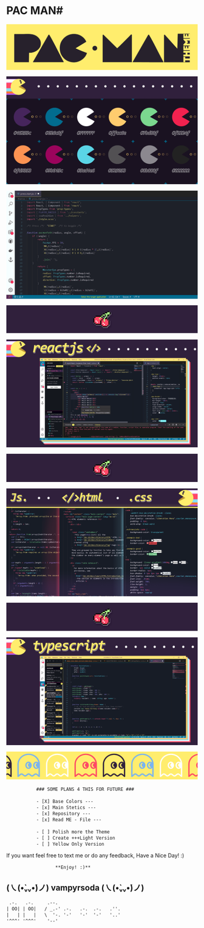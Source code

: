 # PAC MAN#

![Image of Theme](images/i-game-title.png)

![Image of Theme](images/i-header.png)

![Image of Theme](images/ii-reactjs-close.png)

![Image - Cherry](images/xxx-cherry.png)

![Image of Theme](images/ii-reactjs.png)

![Image - Cherry](images/xxx-cherry.png)

![Image of Theme](images/iii-dom.png)

![Image - Cherry](images/xxx-cherry.png)

![Image of Theme](images/iv-typescript.png)



![Image of Ghost](images/xxx-ghost.png)




               ### SOME PLANS 4 THIS FOR FUTURE ###

               - [X] Base Colors ---
               - [x] Main Stetics ---
               - [x] Repository ---
               - [x] Read ME - File ---
               
               - [ ] Polish more the Theme
               - [ ] Create +++Light Version
               - [ ] Yellow Only Version 




If you want feel free to text me or do any feedback, Have a Nice Day!  :)


                      **Enjoy! :)**
##       (㇏(•̀ᵥᵥ•́)ノ) vampyrsoda (㇏(•̀ᵥᵥ•́)ノ)

     .-.   .-.     .--.
    | OO| | OO|   / _.-' .-.   .-.  .-.   .''.
    |   | |   |   \  '-. '-'   '-'  '-'   '..'
    '^^^' '^^^'    '--'
